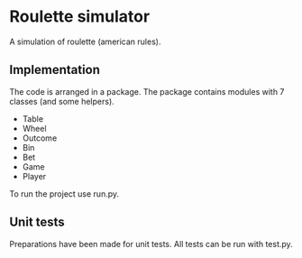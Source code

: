 Roulette simulator
==================

A simulation of roulette (american rules).

Implementation
--------------
The code is arranged in a package. The package contains modules with 7 classes (and some helpers).

* Table
* Wheel
* Outcome
* Bin
* Bet
* Game
* Player

To run the project use run.py.

Unit tests
----------
Preparations have been made for unit tests. All tests can be run with test.py.